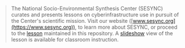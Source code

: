 > The National Socio-Environmental Synthesis Center (SESYNC) curates and presents
> lessons on cyberinfrastructure use in pursuit of the Center's scientific mission.
> Visit our website ([www.sesync.org](https://www.sesync.org)), to learn more about
> SESYNC, or proceed to the [lesson] maintained in this repository. A [slideshow] view
> of the lesson is available for classroom instruction.

<!-------------------------------------
-- Only modify content below or risk --
-- a merge conflict with upstream.   --
-------------------------------------->

[lesson]: https://sesync-ci.github.io/tidyverse-lesson
[slideshow]: https://sesync-ci.github.io/tidyverse-lesson/slides
